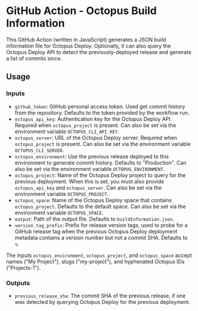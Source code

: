 # GitHub Action - Octopus Build Information

This GitHub Action (written in JavaScript) generates a JSON build information file for Octopus Deploy. Optionally, it can also query the Octopus Deploy API to detect the previously-deployed release and generate a list of commits since.

## Usage

### Inputs

- `github_token`: GitHub personal access token. Used get commit history from the repository. Defaults to the token provided by the workflow run.
- `octopus_api_key`: Authentication key for the Octopus Deploy API. Required when `octopus_project` is present. Can also be set via the environment variable `OCTOPUS_CLI_API_KEY`.
- `octopus_server`: URL of the Octopus Deploy server. Required when `octopus_project` is present. Can also be set via the environment variable `OCTOPUS_CLI_SERVER`.
- `octopus_environment`: Use the previous release deployed to this environment to generate commit history. Defaults to "Production". Can also be set via the environment variable `OCTOPUS_ENVIRONMENT`.
- `octopus_project`: Name of the Octopus Deploy project to query for the previous deployment. When this is set, you must also provide `octopus_api_key` and `octopus_server`. Can also be set via the environment variable `OCTOPUS_PROJECT`.
- `octopus_space`: Name of the Octopus Deploy space that contains `octopus_project`. Defaults to the default space. Can also be set via the environment variable `OCTOPUS_SPACE`.
- `output`: Path of the output file. Defaults to `buildInformation.json`.
- `version_tag_prefix`: Prefix for release version tags, used to probe for a GitHub release tag when the previous Octopus Deploy deployment metadata contains a version number but not a commit SHA. Defaults to `v`.

The inputs `octopus_environment`, `octopus_project`, and `octopus_space` accept names ("My Project"), slugs ("my-project"), and hyphenated Octopus IDs ("Projects-1").

### Outputs

- `previous_release_sha`: The commit SHA of the previous release, if one was detected by querying Octopus Deploy for the previous deployment.
